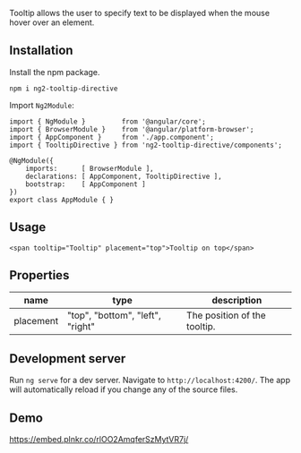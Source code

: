 Tooltip allows the user to specify text to be displayed when the mouse hover over an element.

## Installation

Install the npm package.

    npm i ng2-tooltip-directive
        
Import `Ng2Module`:

    import { NgModule }         from '@angular/core';
    import { BrowserModule }    from '@angular/platform-browser';
    import { AppComponent }     from './app.component';
    import { TooltipDirective } from 'ng2-tooltip-directive/components';
     
    @NgModule({
        imports:      [ BrowserModule ],
        declarations: [ AppComponent, TooltipDirective ],
        bootstrap:    [ AppComponent ]
    })
    export class AppModule { } 

## Usage
    
    <span tooltip="Tooltip" placement="top">Tooltip on top</span>

## Properties

| name             | type                                | description                   |
|------------------|-------------------------------------|-------------------------------|
| placement        | "top", "bottom", "left", "right"    | The position of the tooltip.  |

## Development server
Run `ng serve` for a dev server. Navigate to `http://localhost:4200/`. The app will automatically reload if you change any of the source files.

## Demo
https://embed.plnkr.co/rlOO2AmqferSzMytVR7j/